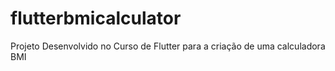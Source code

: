 # flutterbmicalculator
Projeto Desenvolvido no Curso de Flutter para a criação de uma calculadora BMI
